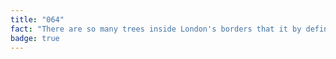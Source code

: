 ```yaml
---
title: "064"
fact: "There are so many trees inside London's borders that it by definition makes the city a forest."
badge: true
---
```

